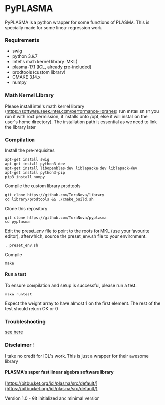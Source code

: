 # PyPLASMA
PyPLASMA is a python wrapper for some functions
of PLASMA. This is specially made for some linear
regression work.

### Requirements
* swig
* python 3.6.7
* Intel's math kernel library (MKL)
* plasma-17.1 (ICL, already pre-included)
* prodtools (custom library)
* CMAKE 3.14.x
* numpy

### Math Kernel Library

Please install intel's math kernel library (https://software.seek.intel.com/performance-libraries) 
run install.sh (if you run it with root permission, it installs onto /opt, else it will install on 
the user's home directory). The installation path is essential as we need to link the library later

### Compilation

Install the pre-requisites

	apt-get install swig
	apt-get install python3-dev
	apt-get install libopenblas-dev liblapacke-dev liblapack-dev
	apt-get install python3-pip
	pip3 install numpy

Compile the custom library prodtools 

	git clone https://github.com/ToraNova/library
	cd library/prodtools && ./cmake_build.sh

Clone this repository

	git clone https://github.com/ToraNova/pyplasma
	cd pyplasma

Edit the preset_env file to point to the roots for MKL (use your favourite editor), afterwhich, 
source the preset_env.sh file to your environment.

	. preset_env.sh

Compile

	make

#### Run a test
To ensure compilation and setup is successful, please run a test.

	make runtest

Expect the weight array to have almost 1 on the first element. The rest of the test should return OK or 0

### Troubleshooting
[see here](troubleshoot.md)

### Disclaimer !
I take no credit for ICL's work. This is just a wrapper for their awesome library

#### PLASMA's super fast linear algebra software library
[https://bitbucket.org/icl/plasma/src/default/](https://bitbucket.org/icl/plasma/src/default/)

Version 1.0 - Git initialized and minimal version
